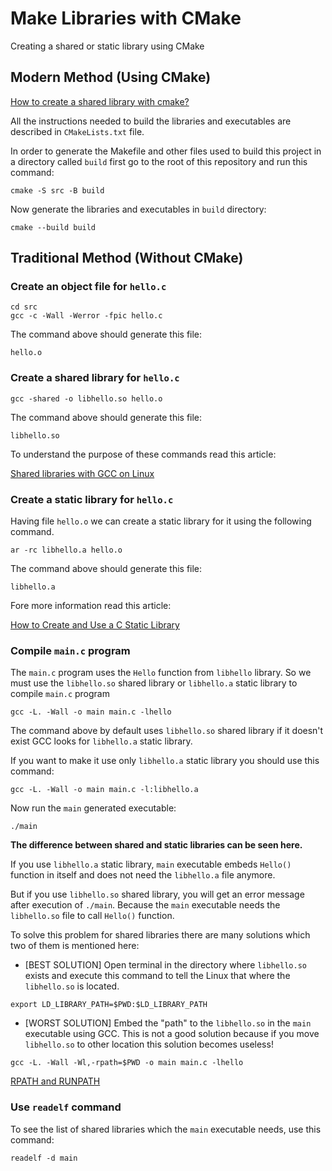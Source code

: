 # Make Libraries with CMake

Creating a shared or static library using CMake

## Modern Method (Using CMake)

[How to create a shared library with cmake?](https://stackoverflow.com/questions/17511496/how-to-create-a-shared-library-with-cmake)

All the instructions needed to build the libraries and executables are described in `CMakeLists.txt` file.

In order to generate the Makefile and other files used to
build this project in a directory called `build` first go to the root of this repository and run this command:

```console
cmake -S src -B build
```

Now generate the libraries and executables in `build` directory:

```console
cmake --build build
```

## Traditional Method (Without CMake)

### Create an object file for `hello.c`

```console
cd src
gcc -c -Wall -Werror -fpic hello.c
```

The command above should generate this file:

```
hello.o
```
### Create a shared library for `hello.c`

```console
gcc -shared -o libhello.so hello.o
```

The command above should generate this file:

```
libhello.so
```
To understand the purpose of these commands read this article:

[Shared libraries with GCC on Linux](https://www.cprogramming.com/tutorial/shared-libraries-linux-gcc.html)

### Create a static library for `hello.c`

Having file `hello.o` we can create a static library for it using the following command.

```console
ar -rc libhello.a hello.o 
```

The command above should generate this file:

```
libhello.a
```

Fore more information read this article:

[How to Create and Use a C Static Library](https://medium.com/@eightlimbed/how-to-create-and-use-a-c-static-library-eec33d502aeb)

### Compile `main.c` program 

The `main.c` program uses the `Hello` function from `libhello` library. So we must use the `libhello.so` shared library or `libhello.a` static library to compile `main.c` program

```console
gcc -L. -Wall -o main main.c -lhello
```

The command above by default uses `libhello.so` shared library if it doesn't exist GCC looks for `libhello.a` static library.

If you want to make it use only `libhello.a` static library you should use this command:

```console
gcc -L. -Wall -o main main.c -l:libhello.a
```

Now run the `main` generated executable:

```console
./main
```

**The difference between shared and static libraries can be seen here.**

If you use `libhello.a` static library, `main` executable embeds `Hello()` function in itself and does not need the `libhello.a` file anymore.

But if you use `libhello.so` shared library, you will get an error message after execution of `./main`. Because the `main` executable needs the `libhello.so` file to call `Hello()` function.

To solve this problem for shared libraries there are many solutions which two of them is mentioned here:

- [BEST SOLUTION] Open terminal in the directory where `libhello.so` exists and execute this command to tell the Linux that where the `libhello.so` is located.

```console
export LD_LIBRARY_PATH=$PWD:$LD_LIBRARY_PATH
```
- [WORST SOLUTION] Embed the "path" to the `libhello.so` in the `main` executable using GCC.
This is not a good solution because if you move `libhello.so` to other location this solution becomes useless!

```console
gcc -L. -Wall -Wl,-rpath=$PWD -o main main.c -lhello
```

[RPATH and RUNPATH](http://blog.tremily.us/posts/rpath/)

### Use `readelf` command

To see the list of shared libraries which the `main` executable needs, use this command:

```console
readelf -d main
```
